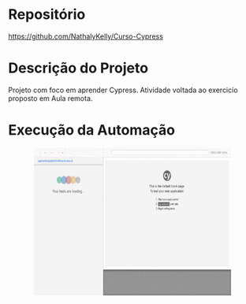 # Repositório

https://github.com/NathalyKelly/Curso-Cypress

# Descrição do Projeto

Projeto com foco em aprender Cypress. Atividade voltada ao exercicío proposto em Aula remota.

# Execução da Automação

<p align="center">
  <img width="400" height="300" src="cypress/videos/devfinnance.spec.js.gif">
</p>
                                     
